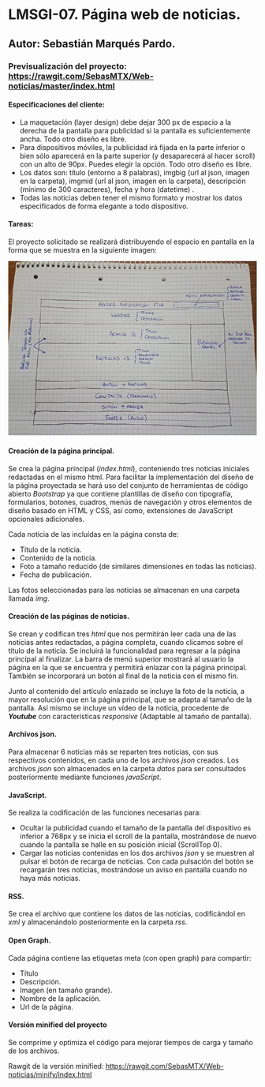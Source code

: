 # LMSGI-07. Página web de noticias.
## Autor: Sebastián Marqués Pardo.
### Previsualización del proyecto: https://rawgit.com/SebasMTX/Web-noticias/master/index.html
#### Especificaciones del cliente:

- La maquetación (layer design) debe dejar 300 px de espacio a la derecha de la pantalla para publicidad si la pantalla es suficientemente ancha. Todo otro diseño es libre.
- Para dispositivos móviles, la publicidad irá fijada en la parte inferior o bien sólo aparecerá en la parte superior (y desaparecerá al hacer scroll) con un alto de 90px. Puedes elegir la opción. Todo otro diseño es libre.
- Los datos son: título (entorno a 8 palabras), imgbig (url al json, imagen en la carpeta), imgmid (url al json, imagen en la carpeta), descripción (mínimo de 300 caracteres), fecha y hora (datetime) .
- Todas las noticias deben tener el mismo formato y mostrar los datos especificados de forma elegante a todo dispositivo.

#### Tareas:

El proyecto solicitado se realizará distribuyendo el espacio en pantalla en la forma que se muestra en la siguiente imagen:

![imagen HTML](boceto.jpg)

#### Creación de la página principal.

Se crea la página principal (_index.html_), conteniendo tres noticias iniciales redactadas en el mismo html. Para facilitar la implementación del diseño de la página proyectada se hará uso del conjunto de herramientas de código abierto _Bootstrap_ ya que contiene plantillas de diseño con tipografía, formularios, botones, cuadros, menús de navegación y otros elementos de diseño basado en HTML y CSS, así como, extensiones de JavaScript opcionales adicionales.

Cada noticia de las incluídas en la página consta de:

- Título de la noticia.
- Contenido de la noticia.
- Foto a tamaño reducido (de similares dimensiones en todas las noticias).
- Fecha de publicación.

Las fotos seleccionadas para las noticias se almacenan en una carpeta llamada _img_.

#### Creación de las páginas de noticias.

Se crean y codifican tres _html_ que nos permitirán leer cada una de las noticias antes redactadas, a página completa, cuando clicamos sobre el título de la noticia. Se incluirá la funcionalidad para regresar a la página principal al finalizar. La barra de menú superior mostrará al usuario la página en la que se encuentra y permitirá enlazar con la página principal. También se incorporará un botón al final de la noticia con el mismo fin.

Junto al contenido del artículo enlazado se incluye la foto de la noticia, a mayor resolución que en la página principal, que se adapta al tamaño de la pantalla. Así mismo se incluye un vídeo de la noticia, procedente de _**Youtube**_ con características _responsive_ (Adaptable al tamaño de pantalla). 

#### Archivos json.

Para almacenar 6 noticias más se reparten tres noticias, con sus respectivos contenidos, en cada uno de los archivos _json_ creados. Los archivos _json_ son almacenados en la carpeta _datos_ para ser consultados posteriormente mediante funciones _javaScript_.

#### JavaScript.

Se realiza la codificación de las funciones necesarias para: 

- Ocultar la publicidad cuando el tamaño de la pantalla del dispositivo es inferior a 768px y se inicia el scroll de la pantalla, mostrándose de nuevo cuando la pantalla se halle en su posición inicial (ScrollTop 0).
- Cargar las noticias contenidas en los dos archivos _json_ y se muestren al pulsar el botón de recarga de noticias. Con cada pulsación del botón se recargarán tres noticias, mostrándose un aviso en pantalla cuando no haya más noticias.

#### RSS.

Se crea el archivo que contiene los datos de las noticias, codificándol en _xml_ y almacenándolo posteriormente en la carpeta _rss_.

#### Open Graph.

 Cada página contiene las etiquetas meta (con open graph) para compartir:
 
 - Título
 - Descripción.
 - Imagen (en tamaño grande).
 - Nombre de la aplicación.
 - Url de la página.
 
#### Versión minified del proyecto

Se comprime y optimiza el código para mejorar tiempos de carga y tamaño de los archivos.

Rawgit de la versión minified: https://rawgit.com/SebasMTX/Web-noticias/minify/index.html

